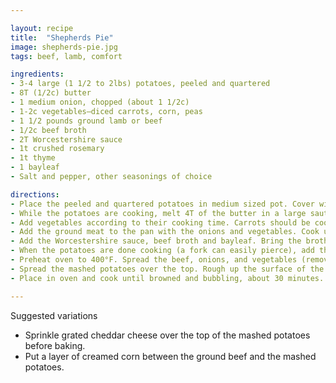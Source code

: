 ```yaml
---

layout: recipe
title:  "Shepherds Pie"
image: shepherds-pie.jpg
tags: beef, lamb, comfort

ingredients:
- 3-4 large (1 1/2 to 2lbs) potatoes, peeled and quartered
- 8T (1/2c) butter
- 1 medium onion, chopped (about 1 1/2c)
- 1-2c vegetables—diced carrots, corn, peas
- 1 1/2 pounds ground lamb or beef
- 1/2c beef broth
- 2T Worcestershire sauce
- 1t crushed rosemary
- 1t thyme 
- 1 bayleaf
- Salt and pepper, other seasonings of choice

directions:
- Place the peeled and quartered potatoes in medium sized pot. Cover with at least an inch of cold water. Bring to a boil, reduce to a simmer, and cook until tender (about 20 minutes).
- While the potatoes are cooking, melt 4T of the butter in a large sauté pan on medium heat. Add the chopped onions and cook until tender, about 6 to 10 minutes.
- Add vegetables according to their cooking time. Carrots should be cooked with the onions, because they take as long to cook as the onions do. If you are including peas or corn, add them toward the end of the cooking of the onions, or after the meat starts to cook, as they take very little cooking time. 
- Add the ground meat to the pan with the onions and vegetables. Cook until no longer pink. Season with salt, pepper, rosemary and thyme.
- Add the Worcestershire sauce, beef broth and bayleaf. Bring the broth to a simmer and reduce heat to low. Cook uncovered for 10 minutes, adding more beef broth if necessary to keep the meat from drying out.
- When the potatoes are done cooking (a fork can easily pierce), add the remaining 4 Tbsp of butter, mash and season with salt and pepper to taste.
- Preheat oven to 400°F. Spread the beef, onions, and vegetables (remove bayleaf) in an even layer in a large greased baking dish (9x13 casserole).
- Spread the mashed potatoes over the top. Rough up the surface of the mashed potatoes with a fork so there are peaks that will get well browned.
- Place in oven and cook until browned and bubbling, about 30 minutes. If necessary, broil for the last few minutes to help the surface of the mashed potatoes brown. (Do not broil in Pyrex or glass dishes, they can shatter from the heat.)

---
```


Suggested variations  
- Sprinkle grated cheddar cheese over the top of the mashed potatoes before baking.
- Put a layer of creamed corn between the ground beef and the mashed potatoes.
